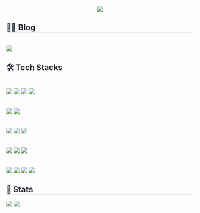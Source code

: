 <div align= "center">
    <img src="https://capsule-render.vercel.app/api?type=waving&color=gradient&height=180&text=HoHyeon%20Lee%20:)&animation=twinkling&fontColor=ffffff&fontSize=70" />
 <div style="text-align: left;">
       </div> 
    </div>
      <div style="text-align: left;">
     <h2 style="border-bottom: 1px solid #d8dee4; color: #282d33;"> 🧑‍💻 Blog </h2> <br> 
    <div style="text-align: left;"> <a href=https://velog.io/@dlghgus5656> <img src="https://img.shields.io/badge/Velog-20C997?style=for-the-badge&logo=Velog&logoColor=white&link=https://velog.io/@dlghgus5656"> </a>
    </div>
    <div style="text-align: left;">
    <h2 style="border-bottom: 1px solid #d8dee4; color: #282d33;"> 🛠️ Tech Stacks </h2> 
    <div style="margin: ; text-align: left;" "text-align: left;"> 
        <!-- h4> Front-End </h4> --><br/>
          <img src="https://img.shields.io/badge/HTML5-E34F26?style=for-the-badge&logo=HTML5&logoColor=white">
          <img src="https://img.shields.io/badge/CSS3-1572B6?style=for-the-badge&logo=CSS3&logoColor=white">
          <img src="https://img.shields.io/badge/Javascript-F7DF1E?style=for-the-badge&logo=Javascript&logoColor=white">
          <img src="https://img.shields.io/badge/Typescript-3178C6?style=for-the-badge&logo=Typescript&logoColor=white">
          <br/>
          <br/>
          <br/>
          <img src="https://img.shields.io/badge/React-61DAFB?style=for-the-badge&logo=React&logoColor=white">
          <img src="https://img.shields.io/badge/Next.js-000000?style=for-the-badge&logo=Next.js&logoColor=white">
          <br/>
          <br/>
          <br/>
          <img src="https://img.shields.io/badge/SCSS-CC6699?style=for-the-badge&logo=SASS&logoColor=white">
          <img src="https://img.shields.io/badge/Tailwind CSS-06B6D4?style=for-the-badge&logo=Tailwind CSS&logoColor=white">
          <img src="https://img.shields.io/badge/Figma-F24E1E?style=for-the-badge&logo=Figma&logoColor=white">
          <br/>
          <br/>
          <br/>
          <img src="https://img.shields.io/badge/mariadb-003545?style=for-the-badge&logo=mariadb&logoColor=white">
          <img src="https://img.shields.io/badge/PostgreSQL-4169E1?style=for-the-badge&logo=PostgreSQL&logoColor=white">
          <img src="https://img.shields.io/badge/mongodb-47A248?style=for-the-badge&logo=mongodb&logoColor=white">
          <br/>
          <br/>
          <br/>
          <img src="https://img.shields.io/badge/Git-F05032?style=for-the-badge&logo=Git&logoColor=white">
          <img src="https://img.shields.io/badge/Github-181717?style=for-the-badge&logo=Github&logoColor=white">
          <img src="https://img.shields.io/badge/Notion-000000?style=for-the-badge&logo=Notion&logoColor=white">
          <img src="https://img.shields.io/badge/Slack-4A154B?style=for-the-badge&logo=Slack&logoColor=white">
          <br/></div>
    </div>
    </div>
    <div style="text-align: left;"> 
    <h2 style="border-bottom: 1px solid #d8dee4; color: #282d33;"> 🏅 Stats </h2> <div style="text-align: left;"> <img src="https://github-readme-stats.vercel.app/api?username=dlghgus5656&bg_color=60,adbaf0,4274a9&title_color=000000&text_color=000000"
         /> <img src="https://github-readme-stats.vercel.app/api/top-langs/?username=dlghgus5656&layout=compact&bg_color=60,adbaf0,4274a9&title_color=000000&text_color=000000"
           /> </div> 
    </div>
    

